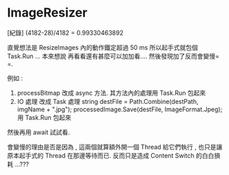 # ImageResizer

[紀錄]
(4182-28)/4182 = 0.99330463892

直覺想法是 ResizeImages 內的動作鐵定超過 50 ms
所以起手式就包個 Task.Run ...
本來想說 再看看還有甚麼可以加加看....
然後發現加了反而會變慢= =.

例如 :
1. processBitmap 改成 async 方法.
其方法內的處理用 Task.Run 包起來
2. IO 處理 改成 Task 處理
string destFile = Path.Combine(destPath, imgName + ".jpg");
processedImage.Save(destFile, ImageFormat.Jpeg);
用 Task.Run 包起來

然後再用 await 試試看.

會變慢的理由是否是因為 , 這兩個就算額外開一個 Thread 給它們執行 ,
也只是讓原本起手式的 Thread 在那邊等待而已.
反而只是造成 Content Switch 的白白損耗 ...???
